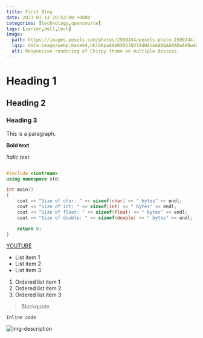 ```yaml
---
title: First Blog
date: 2023-07-13 20:53:00 +0800
categories: [technology,opensource]
tags: [server,dell,tech]
image:
  path: https://images.pexels.com/photos/2599244/pexels-photo-2599244.jpeg?auto=compress&cs=tinysrgb&w=600
  lqip: data:image/webp;base64,UklGRpoAAABXRUJQVlA4WAoAAAAQAAAADwAABwAAQUxQSDIAAAARL0AmbZurmr57yyIiqE8oiG0bejIYEQTgqiDA9vqnsUSI6H+oAERp2HZ65qP/VIAWAFZQOCBCAAAA8AEAnQEqEAAIAAVAfCWkAALp8sF8rgRgAP7o9FDvMCkMde9PK7euH5M1m6VWoDXf2FkP3BqV0ZYbO6NA/VFIAAAA
  alt: Responsive rendering of Chirpy theme on multiple devices.
---
```


# Heading 1

## Heading 2

### Heading 3

This is a paragraph.

**Bold text**

*Italic text*

```c++

#include <iostream>
using namespace std;

int main() 
{    
    cout << "Size of char: " << sizeof(char) << " bytes" << endl;
    cout << "Size of int: " << sizeof(int) << " bytes" << endl;
    cout << "Size of float: " << sizeof(float) << " bytes" << endl;
    cout << "Size of double: " << sizeof(double) << " bytes" << endl;

    return 0;
}

```

[YOUTUBE](https://www.youtube.com)

- List item 1
- List item 2
- List item 3

1. Ordered list item 1
2. Ordered list item 2
3. Ordered list item 3

> Blockquote

`Inline code`

![img-description](https://images.pexels.com/photos/11627652/pexels-photo-11627652.jpeg?auto=compress&cs=tinysrgb&w=1260&h=750&dpr=1)


